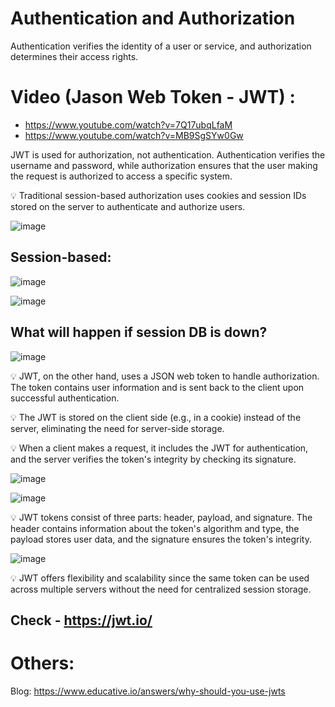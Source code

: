 # Authentication and Authorization
Authentication verifies the identity of a user or service, and authorization determines their access rights.

# Video (Jason Web Token - JWT) :
- https://www.youtube.com/watch?v=7Q17ubqLfaM 
- https://www.youtube.com/watch?v=MB9SgSYw0Gw

 JWT is used for authorization, not authentication. Authentication verifies the username and password, 
 while authorization ensures that the user making the request is authorized to access a specific system.
 
💡 Traditional session-based authorization uses cookies and session IDs stored on the server to authenticate and authorize users.

![image](https://github.com/shamimice03/of-note/assets/19708705/14133d94-4487-49be-806f-9c283b2f20e1)

## Session-based:

![image](https://github.com/shamimice03/of-note/assets/19708705/2de02bc5-1783-4731-8943-0ce1b9914e11)

![image](https://github.com/shamimice03/of-note/assets/19708705/a3ba2542-838f-4260-936f-0d512cd8d529)

## What will happen if session DB is down?

![image](https://github.com/shamimice03/of-note/assets/19708705/aa8982e0-3d9e-4952-abe0-db306fe15efa)


💡 JWT, on the other hand, uses a JSON web token to handle authorization. The token contains user information and is sent back to the client upon successful authentication.

💡 The JWT is stored on the client side (e.g., in a cookie) instead of the server, eliminating the need for server-side storage.

💡 When a client makes a request, it includes the JWT for authentication, and the server verifies the token's integrity by checking its signature.

![image](https://github.com/shamimice03/of-note/assets/19708705/52282cd7-dd8f-42e1-a925-db2970315bee)

![image](https://github.com/shamimice03/of-note/assets/19708705/c19daddc-ad2b-4b6f-9788-6f43b649da3d)


💡 JWT tokens consist of three parts: header, payload, and signature. The header contains information about the token's algorithm and type, the payload stores user data, and the signature ensures the token's integrity.

![image](https://github.com/shamimice03/of-note/assets/19708705/42454339-b48e-4acc-880d-db591a3e2028)


💡 JWT offers flexibility and scalability since the same token can be used across multiple servers without the need for centralized session storage.

## Check - https://jwt.io/

# Others:
Blog: https://www.educative.io/answers/why-should-you-use-jwts






